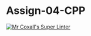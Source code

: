 # Assign-04-CPP
[![Mr Coxall's Super Linter](https://github.com/ICS3U-C-Programming-SantiagoH/Assign-04-CPP/workflows/Mr%20Coxall's%20Super%20Linter/badge.svg)](https://github.com/ICS3U-C-Programming-SantiagoH/Assign-04-CPP/actions/)
